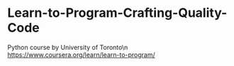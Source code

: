 # Learn-to-Program-Crafting-Quality-Code
Python course by University of Toronto\n
https://www.coursera.org/learn/learn-to-program/
